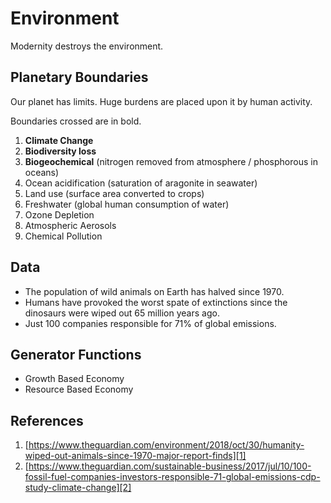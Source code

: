 # Environment

Modernity destroys the environment.

## Planetary Boundaries
Our planet has limits. Huge burdens are placed upon it by human activity.

Boundaries crossed are in bold.
1. **Climate Change**
2. **Biodiversity loss**
3. **Biogeochemical** (nitrogen removed from atmosphere / phosphorous in oceans)
4. Ocean acidification (saturation of aragonite in seawater)
5. Land use (surface area converted to crops)
6. Freshwater (global human consumption of water)
7. Ozone Depletion
8. Atmospheric Aerosols
9. Chemical Pollution 

## Data
* The population of wild animals on Earth has halved since 1970.
* Humans have provoked the worst spate of extinctions since the dinosaurs were wiped out 65 million years ago.
* Just 100 companies responsible for 71% of global emissions.

## Generator Functions
+ Growth Based Economy
+ Resource Based Economy

## References
1. [https://www.theguardian.com/environment/2018/oct/30/humanity-wiped-out-animals-since-1970-major-report-finds][1]
2. [https://www.theguardian.com/sustainable-business/2017/jul/10/100-fossil-fuel-companies-investors-responsible-71-global-emissions-cdp-study-climate-change][2]

[1]:	https://www.theguardian.com/environment/2018/oct/30/humanity-wiped-out-animals-since-1970-major-report-finds
[2]:	https://www.theguardian.com/sustainable-business/2017/jul/10/100-fossil-fuel-companies-investors-responsible-71-global-emissions-cdp-study-climate-change